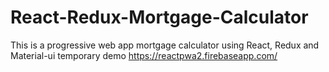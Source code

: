 # React-Redux-Mortgage-Calculator
This is a progressive web app mortgage calculator using React, Redux and Material-ui
temporary demo https://reactpwa2.firebaseapp.com/
